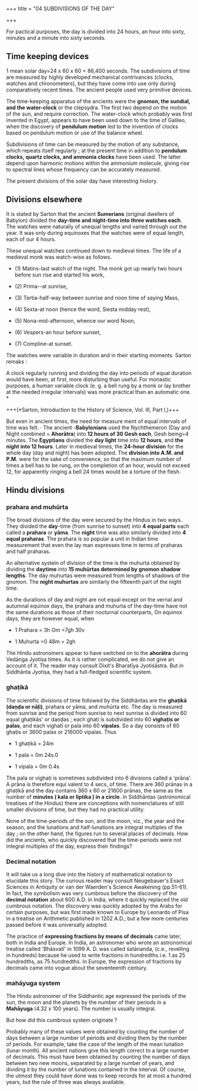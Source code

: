 +++
title = "04 SUBDIVISIONS OF THE DAY"

+++







For pactical purposes, the day is divided into 24 hours, an hour into sixty, minutes and a minute into sixty seconds. 







## Time keeping devices



1 mean solar day=24 x 60 x 60 = 86,400 seconds. The subdivisions of time are measured by highly  developed mechanical contrivances (clocks, watches and chronometers), but they have come into use only during comparatively recent times. The ancient people used very primitive devices.







The time-keeping apparatus of the ancients were the **gnomon, the sundial, and the water-clock** or the clepsydra. The first two depend on the motion of the sun, and require correction. The water-clock which probably was first invented in Egypt, appears to have been used down to the time of Galileo, when the discovery of **pendulum motion** led to the invention of clocks based on pendulum motion or use of the balance wheel. 







Subdivisions of time can be measured by the motion of any substance, which repeats itself regularly ; at the present time in addition to **pendulum clocks, quartz clocks, and ammonia clocks** have been used. The latter depend upon harmonic motions within the ammonium molecule, giving rise to spectral lines whose frequency can be accurately measured. 







The present divisions of the solar day have interesting history. 







## Divisions elsewhere



It is stated by Sarton that the ancient **Sumerians** (original dwellers of Babylon) divided the **day-time and night-time into three watches each**. The watches were naturally of unequal lengths and varied through out the year. It was only during equinoxes that the watches were of equal length, each of our 4 hours. 







These unequal watches continued down to medieval times. The life of a medieval monk was watch-wise as follows. 







- (1) Matins-last watch of the night. The monk got up nearly two hours before sun rise and started his work, 



- (2) Prima--at sunrise, 



- (3) Tertia-half-way between sunrise and noon time of saying Mass, 



- (4) Sexta-at noon (hence the word, Siesta midday rest), 



- (5) Nona-mid-afternoon, whence our word Noon, 



- (6) Vespers-an hour before sunset, 



- (7) Compline-at sunset. 







The watches were variable in duration and in their starting moments. Sarton remaks : 







A clock regularly running and dividing the day into periods of equal duration would have been, at first, more disturbing than useful. For monastic purposes, a human variable clock (e. g. a bell rung by a monk or lay brother at the needed irregular intervals) was more practical than an automatic one. * 







+++(*Sarton, Introduction to the History of Science, Vol. III, Part I,)+++







But even in ancient times, the need for measure ment of equal intervals of time was felt. · The ancient -**Babylonians** used the Nychthemeron (Day and Night combined = **Ahorātra**) into **12 hours of 30 Gesh each**, Gesh being=4 minutes. The **Egyptians** divided the **day light** time into **12 hours**, and **the night into 12 hours**. Later in medieval times, the **24-hour division** for the whole day (day and night) has been adopted. The **division into A.M. and P.M.** were for the sake of convenience, so that the maximum number of times a bell has to be rung, on the completion of an hour, would not exceed 12, for apparently ringing a bell 24 times would be a torture of the flesh. 







## Hindu divisions



### prahara and muhūrta



The broad divisions of the day were secured by the Hindus in two ways. They divided the **day**-time (from sunrise to sunset) into **4 equal parts** each called a **prahara** or **yāma**. The **night** time was also similarly divided into **4 equal praharas**. The prahara is so popular a unit in Indian time measurement that even the lay man expresses time in terms of praharas and half praharas. 







An alternative systein of division of the time is the muhurta obtained by dividing the **daytime** into **15 muhūrtas determined by gnomon shadow lengths**. The day muhurtas were measured from lengths of shadows of the gnomon. The **night muhurtas** are similarly the fifteenth part of the night time. 







As the durations of day and night are not equal except on the vernal and autumnal equinox days, the prahara and muhurta of the day-time have not the same durations as those of their nocturnal counterparts, On equinox days, they are however equal, when 







- 1 Prahara = 3h Om =7gh 30v 



- 1 Muhurta =0 48m = 2gh 







The Hindu astronomers appear to have switched on to the **ahorātra** during Vedānga Jyotiṣa times. As it is rather complicated, we do not give an account of it. The reader may consult Dixit's Bharatīya Jyotiśāstra. But in Siddhānta Jyotiṣa, they had a full-fledged scientific system. 







### ghaṭikā



The scientific divisions of time followed by the Siddhāntas are the **ghaṭikā (daṇḍa or nāļi)**, prahara or yāma, and muhūrta etc. The day is measured from sunrise and the period from sunrise to next sunrise is divided into 60 equal ghaṭikās' or daṇḍas ; each ghaṭi is subdivided into 60 **vighaṭis or palas**, and each vighatī or pala into 60 **vipalas**. So a day consists of 60 ghaṭis or 3600 palas or 216000 vipalas. Thus 







- 1 ghaṭikā = 24m



- 1 pala = 0m 24s.0 



- 1 vipala = 0m 0.4s 







The pala or vighaṭi is sometimes subdivided into 6 divisions called a 'prāna'. A prāna is therefore equi valent to 4 secs, of time. There are 360 prānas in a ghaṭikā and the day contains 360 x 60 or 21600 prānas, the same as the number of **minutes ( kala or liptika ) in a circle**. In Siddhāntas (astronomical treatises of the Hindus) there are conceptions with nomenclatures of still smaller divisions of time, but they had no practical utility. 







None of the time-periods of the sun, and the moon, viz., the year and the season, and the lunations and half-lunations are integral multiples of the day ; on the other hand, the figures run to several places of decimals. How did the ancients, who quickly discovered that the time-periods were not integral multiples of the day, express their findings? 







### Decimal notation



It will take us a long dive into the history of mathematical notation to elucidate this story. The curious reader may consult Neugebauer's Exact Sciences in Antiquity or van der Waerden's Science Awakening (pp.51-61). In fact, the symbolism was very cumbrous before the discovery of the **decimal notation** about 600 A.D. in India, where it quickly replaced the old cumbrous notation. The discovery was quickly adopted by the Arabs for certain purposes, but was first made known to Europe by Leonardo of Pisa in a treatise on Arithmetic published in 1202 A.D., but a few more centuries passed before it was universally adopted. 







The practice of **expressing fractions by means of decimals** came later, both in India and Europe. In India, an astronomer who wrote an astronomical treatise called 'Bhāsvatī' in 1099 A. D. was called śatānanda, (c.e., revelling in hundreds) because he used to write fractions in hundredths i.e. 1 as 25 hundredths, as 75 hundredths. In Europe, the expression of fractions by decimals came into vogue about the seventeenth century. 







### mahāyuga system



The Hindu astronomer of the Siddhantic age expressed the periods of the sun, the moon and the planets by the number of their periods in a **Mahāyuga** (4.32 x 100 years). The number is usually integral. 







But how did this cumbrous system originate ? 







Probably many of these values were obtained by counting the number of days between a large number of periods and dividing them by the number of periods. For example, take the case of the length of the mean lunation (lunar month). All ancient nations give this length correct to a large number of decimals. This must have been obtained by counting the number of days between two new moons, separated by a large number of years, and dividing it by the number of lunations contained in the interval. Of course, the utmost they could have done was to keep records for at most a hundred years, but the rule of three was always available. 






